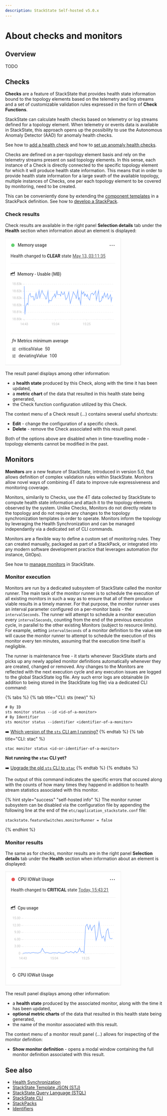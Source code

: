 ```yaml
---
description: StackState Self-hosted v5.0.x
---
```


# About checks and monitors

## Overview

TODO

## Checks

**Checks** are a feature of StackState that provides health state information bound to the topology elements based on the telemetry and log streams and a set of customizable validation rules expressed in the form of **Check Functions**.

StackState can calculate health checks based on telemetry or log streams defined for a topology element. When telemetry or events data is available in StackState, this approach opens up the possibility to use the Autonomous Anomaly Detector \(AAD\) for anomaly health checks.

See how to [add a health check](./add-a-health-check.md) and how to [set up anomaly health checks](./anomaly-health-checks.md).

Checks are defined on a per-topology element basis and rely on the telemetry streams present on said topology elements. In this sense, each instance of a Check is directly connected to the specific topology element for which it will produce health state information. This means that in order to provide health state information for a large swath of the available topology, multiple instances of Checks, one per each topology element to be covered by monitoring, need to be created.

This can be conveniently done by extending the [component templates](../../develop/developer-guides/custom-functions/template-functions.md) in a StackPack definition. See how to [develop a StackPack](../../develop/developer-guides/stackpack/README.md).

### Check results

Check results are available in the right panel **Selection details** tab under the **Health** section when information about an element is displayed:

![Check result panel](../../.gitbook/assets/v50_check_result.png)

The result panel displays among other information:

- a **health state** produced by this Check, along with the time it has been updated,
- a **metric chart** of the data that resulted in this health state being generated,
- the Check function configuration utilized by this Check.

The context menu of a Check result (...) contains several useful shortcuts:

- **Edit** - change the configuration of a specific check.
- **Delete** - remove the Check associated with this result panel.

Both of the options above are disabled when in time-travelling mode - topology elements cannot be modified in the past.

## Monitors
**Monitors** are a new feature of StackState, introduced in version 5.0, that allows definition of complex validation rules within StackState. Monitors allow novel ways of combining 4T data to improve rule expressiveness and monitoring coverage.

Monitors, similarily to Checks, use the 4T data collected by StackState to compute health state information and attach it to the topology elements observed by the system. Unlike Checks, Monitors do not directly relate to the topology and do not require any changes to the topology synchronization templates in order to operate. Monitors inform the topology by leveraging the Health Synchronization and can be managed independantly via a dedicated set of CLI commands.

Monitors are a flexible way to define a custom set of monitoring rules. They can created manually, packaged as part of a StackPack, or integrated into any modern software development practice that leverages automation (for instance, GitOps).

See how to [manage monitors](manage-monitors.md) in StackState.

### Monitor execution

Monitors are run by a dedicated subsystem of StackState called the monitor runner. The main task of the monitor runner is to schedule the execution of all existing monitors in such a way as to ensure that all of them produce viable results in a timely manner.
For that purpose, the monitor runner uses an interval parameter configured on a per-monitor basis - the `intervalSeconds`. The runner will attempt to schedule a monitor execution every `intervalSeconds`, counting from the end of the previous execution cycle, in parallel to the other existing Monitors (subject to resource limits). For example, setting `intervalSeconds` of a monitor definition to the value `600` will cause the monitor runner to attempt to schedule the execution of this monitor every ten minutes, assuming that the execution time itself is negligible.

The runner is maintenance free - it starts whenever StackState starts and picks up any newly applied monitor definitions automatically whenever they are created, changed or removed. Any changes to the Monitors are reflected with the next execution cycle and any execution issues are logged to the global StackState log file. Any such error logs are obtainable (in addition to being stored in the StackState log file) via a dedicated CLI command:

{% tabs %}
{% tab title="CLI: sts (new)" %}
```
# By ID
sts monitor status --id <id-of-a-monitor>
# By Identifier
sts monitor status --identifier <identifier-of-a-monitor>
```

➡️ [Which version of the `sts` CLI am I running?](/setup/cli/cli-comparison.md#which-version-of-the-cli-am-i-running)
{% endtab %}
{% tab title="CLI: stac" %}
```
stac monitor status <id-or-identifier-of-a-monitor>
```

**Not running the `stac` CLI yet?**

➡️ [Upgrade the old `sts` CLI to `stac`](/setup/cli/cli-stac.md#upgrade)
{% endtab %}
{% endtabs %}

The output of this command indicates the specific errors that occured along with the counts of how many times they happend in addition to health stream statistics associated with this monitor.

{% hint style="success" "self-hosted info" %}
The monitor runner subsystem can be disabled via the configuration file by appending the following line at the end of the `etc/application_stackstate.conf` file:

`stackstate.featureSwitches.monitorRunner = false`

{% endhint %}

### Monitor results

The same as for checks, monitor results are in the right panel **Selection details** tab under the **Health** section when information about an element is displayed:

![Monitor result panel](../../.gitbook/assets/v50_monitor_result.png)

The result panel displays among other information:

- a **health state** produced by the associated monitor, along with the time it has been updated,
- **optional metric charts** of the data that resulted in this health state being generated,
- the name of the monitor associated with this result.

The context menu of a monitor result panel (...) allows for inspecting of the monitor definition:

- **Show monitor definition** - opens a modal window containing the full monitor definition associated with this result.

## See also
* [Health Synchronization](../../configure/health/health-synchronization)
* [StackState Template JSON \(STJ\)](../../develop/reference/stj/README.md)
* [StackState Query Language \(STQL\)](../../develop/reference/stql_reference.md)
* [StackState CLI](../../setup/cli-install.md)
* [StackPacks](../../stackpacks/about-stackpacks.md)
* [Identifiers](../../configure/topology/identifiers.md)
